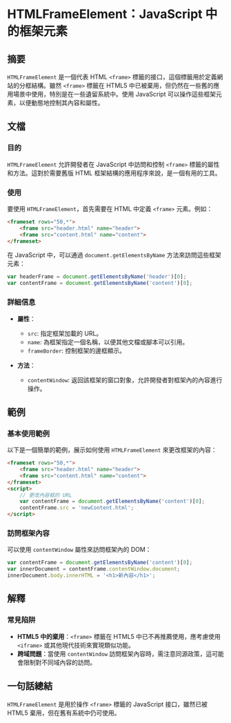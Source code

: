 <!--
Meta Description: # HTMLFrameElement：JavaScript 中的框架元素 ## 摘要 `HTMLFrameElement` 是一個代表 HTML `<frame>` 標籤的接口，這個標籤用於定義網站的分框結構。雖然 `<frame>` 標籤在 HTML5 中已被棄用，但仍然在一些舊的應用場景中使用，...
Meta Keywords: html, frame, javascript, content, htmlframeelement
-->

# HTMLFrameElement：JavaScript 中的框架元素

## 摘要
`HTMLFrameElement` 是一個代表 HTML `<frame>` 標籤的接口，這個標籤用於定義網站的分框結構。雖然 `<frame>` 標籤在 HTML5 中已被棄用，但仍然在一些舊的應用場景中使用，特別是在一些遺留系統中。使用 JavaScript 可以操作這些框架元素，以便動態地控制其內容和屬性。

## 文檔
### 目的
`HTMLFrameElement` 允許開發者在 JavaScript 中訪問和控制 `<frame>` 標籤的屬性和方法。這對於需要舊版 HTML 框架結構的應用程序來說，是一個有用的工具。

### 使用
要使用 `HTMLFrameElement`，首先需要在 HTML 中定義 `<frame>` 元素。例如：

```html
<frameset rows="50,*">
    <frame src="header.html" name="header">
    <frame src="content.html" name="content">
</frameset>
```

在 JavaScript 中，可以通過 `document.getElementsByName` 方法來訪問這些框架元素：

```javascript
var headerFrame = document.getElementsByName('header')[0];
var contentFrame = document.getElementsByName('content')[0];
```

### 詳細信息
- **屬性**：
  - `src`: 指定框架加載的 URL。
  - `name`: 為框架指定一個名稱，以便其他文檔或腳本可以引用。
  - `frameBorder`: 控制框架的邊框顯示。

- **方法**：
  - `contentWindow`: 返回該框架的窗口對象，允許開發者對框架內的內容進行操作。

## 範例
### 基本使用範例
以下是一個簡單的範例，展示如何使用 `HTMLFrameElement` 來更改框架的內容：

```html
<frameset rows="50,*">
    <frame src="header.html" name="header">
    <frame src="content.html" name="content">
</frameset>
<script>
    // 更改內容框的 URL
    var contentFrame = document.getElementsByName('content')[0];
    contentFrame.src = 'newContent.html';
</script>
```

### 訪問框架內容
可以使用 `contentWindow` 屬性來訪問框架內的 DOM：

```javascript
var contentFrame = document.getElementsByName('content')[0];
var innerDocument = contentFrame.contentWindow.document;
innerDocument.body.innerHTML = '<h1>新內容</h1>';
```

## 解釋
### 常見陷阱
- **HTML5 中的棄用**：`<frame>` 標籤在 HTML5 中已不再推薦使用，應考慮使用 `<iframe>` 或其他現代技術來實現類似功能。
- **跨域問題**：當使用 `contentWindow` 訪問框架內容時，需注意同源政策，這可能會限制對不同域內容的訪問。

## 一句話總結
`HTMLFrameElement` 是用於操作 `<frame>` 標籤的 JavaScript 接口，雖然已被 HTML5 棄用，但在舊有系統中仍可使用。